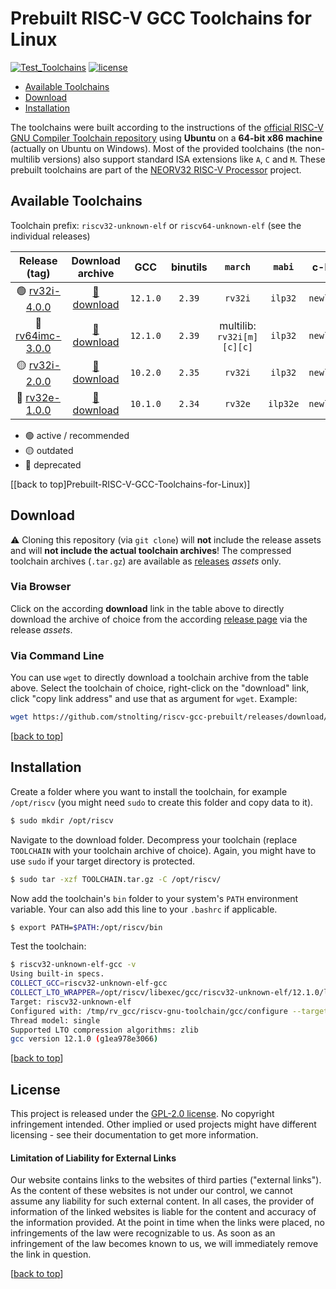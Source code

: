 # Prebuilt RISC-V GCC Toolchains for Linux

[![Test_Toolchains](https://img.shields.io/github/actions/workflow/status/stnolting/riscv-gcc-prebuilt/main.yml?branch=main&longCache=true&style=flat-square&label=Test%20Toolchains&logo=Github%20Actions&logoColor=fff)](https://github.com/stnolting/riscv-gcc-prebuilt/actions/workflows/main.yml)
[![license](https://img.shields.io/github/license/stnolting/riscv-gcc-prebuilt?longCache=true&style=flat-square)](https://github.com/stnolting/riscv-gcc-prebuilt/blob/main/LICENSE)

* [Available Toolchains](#available-toolchains)
* [Download](#download)
* [Installation](#installation)

The toolchains were built according to the instructions of the
[official RISC-V GNU Compiler Toolchain repository](https://github.com/riscv-collab/riscv-gnu-toolchain)
using **Ubuntu** on a **64-bit x86 machine** (actually on Ubuntu on Windows).
Most of the provided toolchains (the non-multilib versions) also support standard ISA extensions like `A`, `C` and `M`.
These prebuilt toolchains are part of the [NEORV32 RISC-V Processor](https://github.com/stnolting/neorv32) project.


## Available Toolchains

Toolchain prefix: `riscv32-unknown-elf` or `riscv64-unknown-elf` (see the individual releases)

| Release (tag)    | Download archive | GCC | binutils | `march` | `mabi` | c-lib |
|:----------------:|:----------------:|:---:|:--------:|:-------:|:------:|:-----:|
| :green_circle: [rv32i-4.0.0](https://github.com/stnolting/riscv-gcc-prebuilt/releases/tag/rv32i-4.0.0) | [:floppy_disk: download](https://github.com/stnolting/riscv-gcc-prebuilt/releases/download/rv32i-4.0.0/riscv32-unknown-elf.gcc-12.1.0.tar.gz) | `12.1.0` | `2.39` | `rv32i` | `ilp32` | `newlib` |
| :red_circle: [rv64imc-3.0.0](https://github.com/stnolting/riscv-gcc-prebuilt/releases/tag/rv64imc-3.0.0) | [:floppy_disk: download](https://github.com/stnolting/riscv-gcc-prebuilt/releases/download/rv64imc-3.0.0/riscv64-unknown-elf.gcc-12.1.0.tar.gz) | `12.1.0` | `2.39` | multilib: `rv32i[m][c][c]` | `ilp32` | `newlib` |
| :yellow_circle: [rv32i-2.0.0](https://github.com/stnolting/riscv-gcc-prebuilt/releases/tag/rv32i-2.0.0) | [:floppy_disk: download](https://github.com/stnolting/riscv-gcc-prebuilt/releases/download/rv32i-2.0.0/riscv32-unknown-elf.gcc-10.2.0.rv32i.ilp32.newlib.tar.gz) | `10.2.0` | `2.35` | `rv32i` | `ilp32` | `newlib` |
| :red_circle: [rv32e-1.0.0](https://github.com/stnolting/riscv-gcc-prebuilt/releases/tag/rv32e-1.0.0) | [:floppy_disk: download](https://github.com/stnolting/riscv-gcc-prebuilt/releases/download/rv32e-1.0.0/riscv32-unknown-elf.gcc-10.1.0.rv32e.ilp32e.newlib.tar.gz) | `10.1.0` | `2.34` | `rv32e` | `ilp32e` | `newlib` |

* :green_circle: active / recommended
* :yellow_circle: outdated
* :red_circle: deprecated

[[back to top]Prebuilt-RISC-V-GCC-Toolchains-for-Linux)]


## Download

:warning: Cloning this repository (via `git clone`)  will **not** include the release assets and will
**not include the actual toolchain archives**! The compressed toolchain archives (`.tar.gz`) are available as
[releases](https://github.com/stnolting/riscv-gcc-prebuilt/releases) _assets_ only.

### Via Browser

Click on the according **download** link in the table above to directly download the archive of choice
from the according [release page](https://github.com/stnolting/riscv-gcc-prebuilt/releases) via the release _assets_.

### Via Command Line

You can use `wget` to directly download a toolchain archive from the table above. Select the toolchain of
choice, right-click on the "download" link, click "copy link address" and use that as argument for `wget`. Example:

```bash
wget https://github.com/stnolting/riscv-gcc-prebuilt/releases/download/rv32i-4.0.0/riscv32-unknown-elf.gcc-12.1.0.tar.gz
```

[[back to top](#prebuilt-risc-v-gcc-toolchains-for-linux)]


## Installation

Create a folder where you want to install the toolchain, for example `/opt/riscv` (you might need
`sudo` to create this folder and copy data to it).

```bash
$ sudo mkdir /opt/riscv
```

Navigate to the download folder. Decompress your toolchain (replace `TOOLCHAIN` with your toolchain archive
of choice). Again, you might have to use `sudo` if your target directory is protected.

```bash
$ sudo tar -xzf TOOLCHAIN.tar.gz -C /opt/riscv/
```

Now add the toolchain's `bin` folder to your system's `PATH` environment variable.
Your can also add this line to your `.bashrc` if applicable.

```bash
$ export PATH=$PATH:/opt/riscv/bin
```

Test the toolchain:

```bash
$ riscv32-unknown-elf-gcc -v
Using built-in specs.
COLLECT_GCC=riscv32-unknown-elf-gcc
COLLECT_LTO_WRAPPER=/opt/riscv/libexec/gcc/riscv32-unknown-elf/12.1.0/lto-wrapper
Target: riscv32-unknown-elf
Configured with: /tmp/rv_gcc/riscv-gnu-toolchain/gcc/configure --target=riscv32-unknown-elf --prefix=/opt/riscv --disable-shared --disable-threads --enable-languages=c,c++ --with-pkgversion=g1ea978e3066 --with-system-zlib --enable-tls --with-newlib --with-sysroot=/opt/riscv/riscv32-unknown-elf --with-native-system-header-dir=/include --disable-libmudflap --disable-libssp --disable-libquadmath --disable-libgomp --disable-nls --disable-tm-clone-registry --src=/tmp/rv_gcc/riscv-gnu-toolchain/gcc --disable-multilib --with-abi=ilp32 --with-arch=rv32i --with-tune=rocket --with-isa-spec=2.2 'CFLAGS_FOR_TARGET=-Os   -mcmodel=medlow' 'CXXFLAGS_FOR_TARGET=-Os   -mcmodel=medlow'
Thread model: single
Supported LTO compression algorithms: zlib
gcc version 12.1.0 (g1ea978e3066)
```

[[back to top](#prebuilt-risc-v-gcc-toolchains-for-linux)]


## License

This project is released under the [GPL-2.0 license](https://github.com/stnolting/riscv-gcc-prebuilt/blob/master/LICENSE).
No copyright infringement intended.
Other implied or used projects might have different licensing - see their documentation to get more information.

#### Limitation of Liability for External Links

Our website contains links to the websites of third parties ("external links"). As the
content of these websites is not under our control, we cannot assume any liability for
such external content. In all cases, the provider of information of the linked websites
is liable for the content and accuracy of the information provided. At the point in time
when the links were placed, no infringements of the law were recognizable to us. As soon
as an infringement of the law becomes known to us, we will immediately remove the
link in question.

[[back to top](#prebuilt-risc-v-gcc-toolchains-for-linux)]
